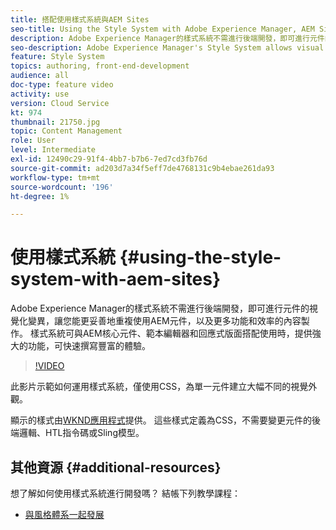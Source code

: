 ```yaml
---
title: 搭配使用樣式系統與AEM Sites
seo-title: Using the Style System with Adobe Experience Manager, AEM Sites
description: Adobe Experience Manager的樣式系統不需進行後端開發，即可進行元件的視覺化變異，讓您能更妥善地重複使用AEM元件，以及更多功能和效率的內容製作。 樣式系統可與AEM核心元件、範本編輯器和回應式版面搭配使用時，提供強大的功能，可快速撰寫豐富的體驗。
seo-description: Adobe Experience Manager's Style System allows visual variations of components without back-end development, allowing better re-use of AEM components, and more versatile and efficient content authoring. The Style System, when used in conjunction with AEM's Core Components, template editor, and responsive layout, offers powerful capabilities to quickly compose rich experiences.
feature: Style System
topics: authoring, front-end-development
audience: all
doc-type: feature video
activity: use
version: Cloud Service
kt: 974
thumbnail: 21750.jpg
topic: Content Management
role: User
level: Intermediate
exl-id: 12490c29-91f4-4bb7-b7b6-7ed7cd3fb76d
source-git-commit: ad203d7a34f5eff7de4768131c9b4ebae261da93
workflow-type: tm+mt
source-wordcount: '196'
ht-degree: 1%

---
```


# 使用樣式系統 {#using-the-style-system-with-aem-sites}

Adobe Experience Manager的樣式系統不需進行後端開發，即可進行元件的視覺化變異，讓您能更妥善地重複使用AEM元件，以及更多功能和效率的內容製作。 樣式系統可與AEM核心元件、範本編輯器和回應式版面搭配使用時，提供強大的功能，可快速撰寫豐富的體驗。

>[!VIDEO](https://video.tv.adobe.com/v/21750/?quality=12&learn=on)

此影片示範如何運用樣式系統，僅使用CSS，為單一元件建立大幅不同的視覺外觀。

顯示的樣式由[WKND應用程式](https://github.com/adobe/aem-guides-wknd)提供。 這些樣式定義為CSS，不需要變更元件的後端邏輯、HTL指令碼或Sling模型。

## 其他資源 {#additional-resources}

想了解如何使用樣式系統進行開發嗎？ 結帳下列教學課程：

* [與風格體系一起發展](https://experienceleague.adobe.com/docs/experience-manager-learn/getting-started-wknd-tutorial-develop/style-system.html)
